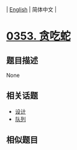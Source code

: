 
| [English](README_EN.md) | 简体中文 |
# [0353. 贪吃蛇](https://leetcode-cn.com/problems/design-snake-game/)
## 题目描述
None
## 相关话题
- [设计](https://leetcode-cn.com/tag/design)
- [队列](https://leetcode-cn.com/tag/queue)
## 相似题目

